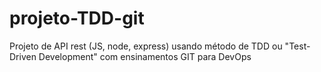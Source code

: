 # projeto-TDD-git
Projeto de API rest (JS, node, express) usando método de TDD ou "Test-Driven Development" com ensinamentos GIT para DevOps

